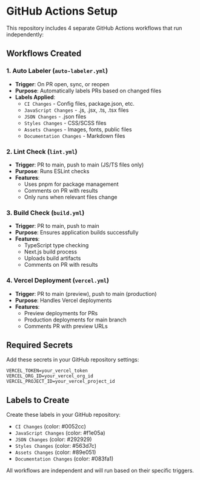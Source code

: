 # GitHub Actions Setup

This repository includes 4 separate GitHub Actions workflows that run independently:

## Workflows Created

### 1. Auto Labeler (`auto-labeler.yml`)
- **Trigger**: On PR open, sync, or reopen
- **Purpose**: Automatically labels PRs based on changed files
- **Labels Applied**:
  - `CI Changes` - Config files, package.json, etc.
  - `JavaScript Changes` - .js, .jsx, .ts, .tsx files
  - `JSON Changes` - .json files
  - `Styles Changes` - CSS/SCSS files
  - `Assets Changes` - Images, fonts, public files
  - `Documentation Changes` - Markdown files

### 2. Lint Check (`lint.yml`)
- **Trigger**: PR to main, push to main (JS/TS files only)
- **Purpose**: Runs ESLint checks
- **Features**:
  - Uses pnpm for package management
  - Comments on PR with results
  - Only runs when relevant files change

### 3. Build Check (`build.yml`)
- **Trigger**: PR to main, push to main
- **Purpose**: Ensures application builds successfully
- **Features**:
  - TypeScript type checking
  - Next.js build process
  - Uploads build artifacts
  - Comments on PR with results

### 4. Vercel Deployment (`vercel.yml`)
- **Trigger**: PR to main (preview), push to main (production)
- **Purpose**: Handles Vercel deployments
- **Features**:
  - Preview deployments for PRs
  - Production deployments for main branch
  - Comments PR with preview URLs

## Required Secrets

Add these secrets in your GitHub repository settings:

```
VERCEL_TOKEN=your_vercel_token
VERCEL_ORG_ID=your_vercel_org_id
VERCEL_PROJECT_ID=your_vercel_project_id
```

## Labels to Create

Create these labels in your GitHub repository:
- `CI Changes` (color: #0052cc)
- `JavaScript Changes` (color: #f1e05a)
- `JSON Changes` (color: #292929)
- `Styles Changes` (color: #563d7c)
- `Assets Changes` (color: #89e051)
- `Documentation Changes` (color: #083fa1)

All workflows are independent and will run based on their specific triggers.
